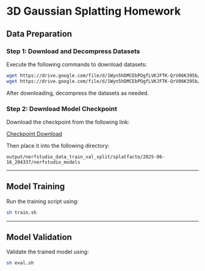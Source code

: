 # 3D Gaussian Splatting Homework

## Data Preparation

### Step 1: Download and Decompress Datasets

Execute the following commands to download datasets:

```bash
wget https://drive.google.com/file/d/1Wyn5hDMCEbPOgfLVKJFTK-QrV06K395b/view?usp=drive_link
wget https://drive.google.com/file/d/1Wyn5hDMCEbPOgfLVKJFTK-QrV06K395b/view?usp=sharing
```

After downloading, decompress the datasets as needed.

### Step 2: Download Model Checkpoint

Download the checkpoint from the following link:

[Checkpoint Download](https://drive.google.com/file/d/1z4a01_I--iWqw7XxZn0O76XTDnBlfP1r/view?usp=drive_link)

Then place it into the following directory:

```
output/nerfstudio_data_train_val_split/splatfacto/2025-06-16_204337/nerfstudio_models
```

------

## Model Training

Run the training script using:

```bash
sh train.sh
```

------

## Model Validation

Validate the trained model using:

```bash
sh eval.sh
```

